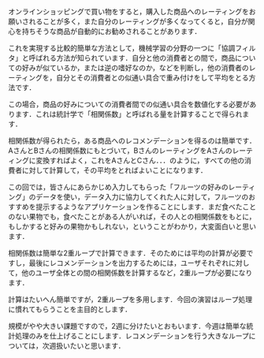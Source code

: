 オンラインショッピングで買い物をすると，購入した商品へのレーティングをお願いされることが多く，また自分のレーティングが多くなってくると，自分が関心を持ちそうな商品が自動的にお勧めされることがあります．

これを実現する比較的簡単な方法として，機械学習の分野の一つに「協調フィルタ」と呼ばれる方法が知られています．自分と他の消費者との間で，商品についての好みが似ているか，または逆の嗜好なのか，などを判断し，他の消費者のレーティングを，自分とその消費者との似通い具合で重み付けをして平均をとる方法です．

この場合，商品の好みについての消費者間での似通い具合を数値化する必要があります．これは統計学で「相関係数」と呼ばれる量を計算することで得られます．

相関係数が得られたら，ある商品へのレコメンデーションを得るのは簡単です．AさんとBさんの相関係数にもとづいて，BさんのレーティングをAさんのレーティングに変換すればよく，これをAさんとCさん．．．のように，すべての他の消費者に対して計算して，その平均をとればよいことになります．

この回では，皆さんにあらかじめ入力してもらった「フルーツの好みのレーティング」のデータを使い，データ入力に協力してくれた人に対して，フルーツのおすすめを提示するようなアプリケーションを作ることにします．まだ食べたことのない果物でも，食べたことがある人がいれば，その人との相関係数をもとに，もしかすると好みの果物かもしれない，ということがわかり，大変面白いと思います．

相関係数は簡単な2重ループで計算できます．そのためには平均の計算が必要ですし，最後にレコメンデーションを出力するためには，ユーザそれぞれに対して，他のユーザ全体との間の相関係数を計算するなど，2重ループが必要になります．

計算はたいへん簡単ですが，2重ループを多用します．今回の演習はループ処理に慣れてもらうことを主目的とします．

規模がやや大きい課題ですので，2週に分けたいとおもいます．今週は簡単な統計処理のみを仕上げることにします．レコメンデーションを行う大きなループについては，次週扱いたいと思います．
